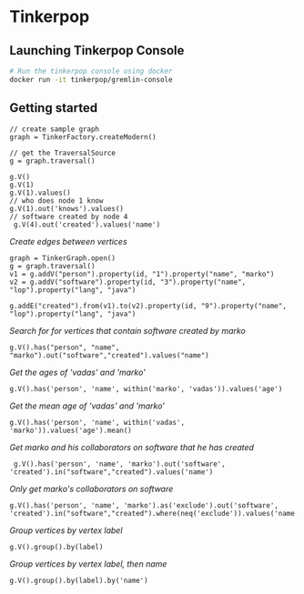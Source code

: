 # Tinkerpop

## Launching Tinkerpop Console

``` bash
# Run the tinkerpop console using docker
docker run -it tinkerpop/gremlin-console
```

## Getting started

``` gremlin
// create sample graph
graph = TinkerFactory.createModern()

// get the TraversalSource
g = graph.traversal() 

g.V()
g.V(1)
g.V(1).values()
// who does node 1 know
g.V(1).out('knows').values()
// software created by node 4
 g.V(4).out('created').values('name')
```


*Create edges between vertices*
``` gremlin
graph = TinkerGraph.open()
g = graph.traversal()
v1 = g.addV("person").property(id, "1").property("name", "marko")
v2 = g.addV("software").property(id, "3").property("name", "lop").property("lang", "java")

g.addE("created").from(v1).to(v2).property(id, "9").property("name", "lop").property("lang", "java")
```

*Search for for vertices that contain software created by marko*
``` gremlin
g.V().has("person", "name", "marko").out("software","created").values("name")
```

*Get the ages of 'vadas' and 'marko'*
``` gremlin
g.V().has('person', 'name', within('marko', 'vadas')).values('age')
```

*Get the mean age of 'vadas' and 'marko'*
```gremlin
g.V().has('person', 'name', within('vadas', 'marko')).values('age').mean()
```

*Get marko and his collaborators on software that he has created*
```gremlin
 g.V().has('person', 'name', 'marko').out('software', 'created').in("software","created").values('name')
```

*Only get marko's collaborators on software*
```gremlin
g.V().has('person', 'name', 'marko').as('exclude').out('software', 'created').in("software","created").where(neq('exclude')).values('name')
```

*Group vertices by vertex label*
```gremlin
g.V().group().by(label)
```


*Group vertices by vertex label, then name*
```gremlin
g.V().group().by(label).by('name')
```